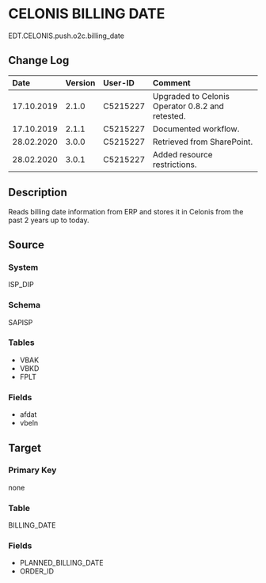 # CELONIS BILLING DATE
EDT.CELONIS.push.o2c.billing_date


## Change Log
|   Date        |   Version |   User-ID     |   Comment     |
|   :--         |   :--     |   :--         |   :--         |
|   17.10.2019  |   2.1.0   |   C5215227    |   Upgraded to Celonis Operator 0.8.2 and retested.    |
|   17.10.2019  |   2.1.1   |   C5215227    |   Documented workflow.    |
|   28.02.2020  |   3.0.0   |   C5215227    |   Retrieved from SharePoint.    |
|   28.02.2020  |   3.0.1   |   C5215227    |   Added resource restrictions.    |


## Description
Reads billing date information from ERP and stores it in Celonis from the past 2 years up to today.


## Source

### System
ISP_DIP

### Schema
SAPISP

### Tables
- VBAK
- VBKD
- FPLT


### Fields
- afdat
- vbeln


## Target

### Primary Key
none

### Table
BILLING_DATE

### Fields
- PLANNED_BILLING_DATE
- ORDER_ID